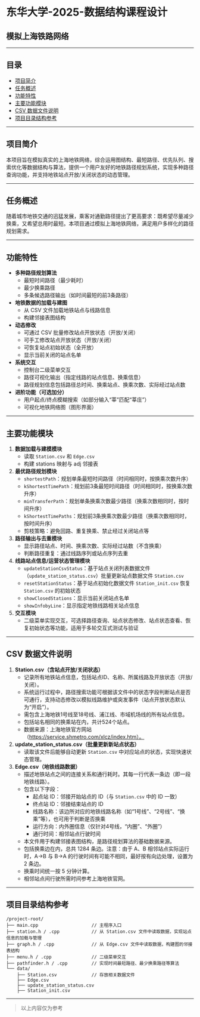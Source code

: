 # 东华大学-2025-数据结构课程设计

## 模拟上海铁路网络

---

## 目录

- [项目简介](#项目简介)
- [任务概述](#任务概述)
- [功能特性](#功能特性)
- [主要功能模块](#主要功能模块)
- [CSV 数据文件说明](#csv-数据文件说明)
- [项目目录结构参考](#项目目录结构参考)

---

## 项目简介

本项目旨在模拟真实的上海地铁网络，综合运用图结构、最短路径、优先队列、搜索优化等数据结构与算法，提供一个用户友好的地铁路径规划系统，实现多种路径查询功能，并支持地铁站点开放/关闭状态的动态管理。

---

## 任务概述

随着城市地铁交通的迅猛发展，乘客对通勤路径提出了更高要求：既希望尽量减少换乘，又希望总用时最短。本项目通过模拟上海地铁网络，满足用户多样化的路径规划需求。

---

## 功能特性

- **多种路径规划算法**
  - 最短时间路径（最少耗时）
  - 最少换乘路径
  - 多条候选路径输出（如时间最短的前3条路径）
- **地铁数据的加载与建图**
  - 从 CSV 文件加载地铁站点与线路信息
  - 构建邻接表图结构
- **动态修改**
  - 可通过 CSV 批量修改站点开放状态（开放/关闭）
  - 可手工修改站点开放状态（开放/关闭）
  - 可恢复站点初始状态（全开放）
  - 显示当前关闭的站点名单
- **系统交互**
  - 控制台二级菜单交互
  - 路径可视化输出（指定线路的站点信息、换乘信息）
  - 路径规划信息包括路径总时间、换乘站点、换乘次数、实际经过站点数
- **进阶功能（可选加分）**
  - 用户起点/终点模糊搜索（如部分输入“莘”匹配“莘庄”）
  - 可视化地铁网络图（图形界面）

---

## 主要功能模块

1. **数据加载与建模模块**
   - 读取 `Station.csv` 和 `Edge.csv`
   - 构建 stations 映射与 adj 邻接表
2. **最优路径规划模块**
   - `shortestPath`：规划单条最短时间路径（时间相同时，按换乘次数升序）
   - `kShortestTimePath`：规划前3条最短时间路径（时间相同时，按换乘次数升序）
   - `minTransferPath`：规划单条换乘次数最少路径（换乘次数相同时，按时间升序）
   - `kShortestTimePaths`：规划前3条换乘次数最少路径（换乘次数相同时，按时间升序）
   - 剪枝策略：避免回路、重复换乘、禁止经过关闭站点等
3. **路径输出与去重模块**
   - 显示路径站点、时间、换乘次数、实际经过站数（不含换乘）
   - 判断路径重复：通过线路序列或站点序列去重
4. **线路站点信息/运营状态管理模块**
   - `updateStationCsvStatus`：基于站点关闭列表数据文件（`update_station_status.csv`）批量更新站点数据文件 `Station.csv`
   - `resetStationStatus`：基于站点初始化数据文件 `Station_init.csv` 恢复 `Station.csv` 的初始状态
   - `showClosedStations`：显示当前关闭站点名单
   - `showInfobyLine`：显示指定地铁线路相关站点信息
5. **交互模块**
   - 二级菜单实现交互，可选择路径查询、站点状态修改、站点状态查看、恢复初始状态等功能，适用于多轮交互式测试与验证

---

## CSV 数据文件说明

1. **Station.csv（含站点开放/关闭状态）**
   - 记录所有地铁站点信息，包括站点ID、名称、所属线路及开放状态（开放/关闭）。
   - 系统运行过程中，路径搜索功能可根据该文件中的状态字段判断站点是否可通行，支持动态修改以模拟线路维护或突发事件（站点开放状态默认为“开启”）。
   - 需包含上海地铁1号线至18号线、浦江线、市域机场线的所有站点信息。
   - 包括站名相同的换乘站在内，共计524个站点。
   - 数据来源：上海地铁官方网站（https://service.shmetro.com/xlcz/index.htm）。
2. **update_station_status.csv（批量更新新站点状态）**
   - 读取该文件后能够自动更新 `Station.csv` 中对应站点的状态，实现快速状态管理。
3. **Edge.csv（地铁线路数据）**
   - 描述地铁站点之间的连接关系和通行耗时。其每一行代表一条边（即一段地铁线路）。
   - 包含以下字段：
     - 起点站 ID：邻接开始站点的 ID（与 `Station.csv` 中的 ID 一致）
     - 终点站 ID：邻接结束站点的 ID
     - 线路名称：该边所对应的地铁线路名称（如“1号线”、“2号线”、“换乘”等），也可用于判断是否换乘
     - 运行方向：内外圈信息（仅针对4号线，“内圈”、“外圈”）
     - 通行时间：相邻站点行驶时间
   - 本文件用于构建邻接表图结构，是路径规划算法的基础数据来源。
   - 包括换乘边在内，总共 1284 条边。注意：由于 A、B 相邻站点实际运行时，A→B 与 B→A 的行驶时间有可能不相同，最好按有向边处理，设置为 2 条边。
   - 换乘时间统一按 5 分钟计算。
   - 相邻站点间行驶所需时间参考上海地铁官网。

---

## 项目目录结构参考

```text
/project-root/
├── main.cpp                    // 主程序入口
├── station.h / .cpp            // 从 Station.csv 文件中读取数据，实现站点信息的加载与管理
├── graph.h / .cpp              // 从 Edge.csv 文件中读取数据，构建图的邻接表结构
├── menu.h / .cpp               // 二级菜单交互
├── pathfinder.h / .cpp         // 实现时间最短路径、最少换乘路径等算法
└── data/
    ├── Station.csv             // 存放相关数据文件
    ├── Edge.csv
    ├── update_station_status.csv
    ├── Station_init.csv
```

---

> 以上内容仅为参考
